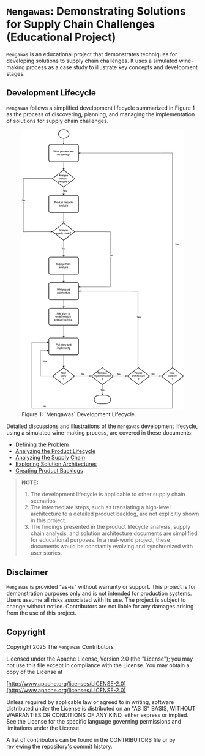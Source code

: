 # `Mengawas`: Demonstrating Solutions for Supply Chain Challenges (Educational Project)

`Mengawas` is an educational project that demonstrates techniques for developing solutions to supply chain challenges. It uses a simulated wine-making process as a case study to illustrate key concepts and development stages.

## Development Lifecycle

`Mengawas` follows a simplified development lifecycle summarized in Figure 1 as the process of discovering, planning, and managing the implementation of solutions for supply chain challenges.

<figure>
  <img src="./assets/img/dev-lifecycle.png" alt="Mengawas development lifecycle" />
  <figcaption>Figure 1: `Mengawas` Development Lifecycle.</figcaption>
</figure>

Detailed discussions and illustrations of the `mengawas` development lifecycle, using a simulated wine-making process, are covered in these documents:

* [Defining the Problem](./docs/solution.md#what-problem-are-we-solving)
* [Analyzing the Product Lifecycle](./docs/product_life.md)
* [Analyzing the Supply Chain](./docs/supply_chain.md)
* [Exploring Solution Architectures](./docs/solution.md#whiteboard-architecture---options)
* [Creating Product Backlogs](./docs/solution.md#product-backlogs)

> **NOTE:**
> 1.  The development lifecycle is applicable to other supply chain scenarios.
> 2.  The intermediate steps, such as translating a high-level architecture to a detailed product backlog, are not explicitly shown in this project.
> 3.  The findings presented in the product lifecycle analysis, supply chain analysis, and solution architecture documents are simplified for educational purposes. In a real-world project, these documents would be constantly evolving and synchronized with user stories.

## Disclaimer

`Mengawas` is provided "as-is" without warranty or support. This project is for demonstration purposes only and is not intended for production systems. Users assume all risks associated with its use. The project is subject to change without notice. Contributors are not liable for any damages arising from the use of this project.

## Copyright

Copyright 2025 The `Mengawas` Contributors

Licensed under the Apache License, Version 2.0 (the "License"); you may not use this file except in compliance with the License. You may obtain a copy of the License at

  [http://www.apache.org/licenses/LICENSE-2.0](http://www.apache.org/licenses/LICENSE-2.0)

Unless required by applicable law or agreed to in writing, software distributed under the License is distributed on an "AS IS" BASIS, WITHOUT WARRANTIES OR CONDITIONS OF ANY KIND, either express or implied. See the License for the specific language governing permissions and limitations under the License.

A list of contributors can be found in the CONTRIBUTORS file or by reviewing the repository's commit history.